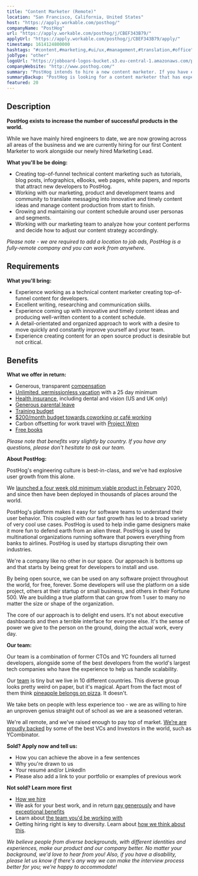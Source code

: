 ```yaml
---
title: "Content Marketer (Remote)"
location: "San Francisco, California, United States"
host: "https://apply.workable.com/posthog/"
companyName: "PostHog"
url: "https://apply.workable.com/posthog/j/CBEF343B79/"
applyUrl: "https://apply.workable.com/posthog/j/CBEF343B79/apply/"
timestamp: 1614124800000
hashtags: "#content,#marketing,#ui/ux,#management,#translation,#office"
jobType: "other"
logoUrl: "https://jobboard-logos-bucket.s3.eu-central-1.amazonaws.com/posthog"
companyWebsite: "http://www.posthog.com/"
summary: "PostHog intends to hire a new content marketer. If you have experience working as a technical content marketer creating top, consider applying."
summaryBackup: "PostHog is looking for a content marketer that has experience in: #content, #marketing, #ui/ux."
featured: 20
---
```


## Description

**PostHog exists to increase the number of successful products in the world.**

While we have mainly hired engineers to date, we are now growing across all areas of the business and we are currently hiring for our first Content Marketer to work alongside our newly hired Marketing Lead.

**What you'll be be doing:**

*   Creating top-of-funnel technical content marketing such as tutorials, blog posts, infographics, eBooks, web pages, white papers, and reports that attract new developers to PostHog.
*   Working with our marketing, product and development teams and community to translate messaging into innovative and timely content ideas and manage content production from start to finish.
*   Growing and maintaining our content schedule around user personas and segments.
*   Working with our marketing team to analyze how your content performs and decide how to adjust our content strategy accordingly.

_Please note - we are required to add a location to job ads, PostHog is a fully-remote company and you can work from anywhere._

## Requirements

**What you'll bring:**

*   Experience working as a technical content marketer creating top-of-funnel content for developers.
*   Excellent writing, researching and communication skills.
*   Experience coming up with innovative and timely content ideas and producing well-written content to a content schedule.
*   A detail-orientated and organized approach to work with a desire to move quickly and constantly improve yourself and your team.
*   Experience creating content for an open source product is desirable but not critical.

## Benefits

**What we offer in return:**

*   Generous, transparent [compensation](https://posthog.com/handbook/people/compensation)
*   [Unlimited, permissionless vacation](https://posthog.com/handbook/people/time-off) with a 25 day minimum
*   [Health insurance](https://posthog.com/careers#benefits), including dental and vision (US and UK only)
*   [Generous parental leave](https://posthog.com/handbook/people/time-off)
*   [Training budget](https://posthog.com/handbook/people/training)
*   [$200/month budget towards coworking or café working](https://posthog.com/handbook/people/spending-money)
*   Carbon offsetting for work travel with [Project Wren](https://www.wren.co/)
*   [Free books](https://posthog.com/handbook/people/training#books)

_Please note that benefits vary slightly by country. If you have any questions, please don't hesitate to ask our team._

**About PostHog:**

[](https://posthog.com/careers/marketer#about-posthog)

PostHog's engineering culture is best-in-class, and we've had explosive user growth from this alone.

We [launched a four week old minimum viable product in February](https://posthog.com/handbook/company/story) 2020, and since then have been deployed in thousands of places around the world.

PostHog's platform makes it easy for software teams to understand their user behavior. This coupled with our fast growth has led to a broad variety of very cool use cases. PostHog is used to help indie game designers make it more fun to defend earth from an alien threat. PostHog is used by multinational organizations running software that powers everything from banks to airlines. PostHog is used by startups disrupting their own industries.

We're a company like no other in our space. Our approach is bottoms up and that starts by being great for developers to install and use.

By being open source, we can be used on any software project throughout the world, for free, forever. Some developers will use the platform on a side project, others at their startup or small business, and others in their Fortune 500. We are building a true platform that can grow from 1 user to many no matter the size or shape of the organization.

The core of our approach is to delight end users. It's not about executive dashboards and then a terrible interface for everyone else. It's the sense of power we give to the person on the ground, doing the actual work, every day.

**Our team:**

[](https://posthog.com/careers/marketer#our-team)

Our team is a combination of former CTOs and YC founders all turned developers, alongside some of the best developers from the world's largest tech companies who have the experience to help us handle scalability.

Our [team](https://posthog.com/handbook/company/team) is tiny but we live in 10 different countries. This diverse group looks pretty weird on paper, but it's magical. Apart from the fact most of them think [pineapple belongs on pizza](https://twitter.com/PostHogHQ/status/1319583079648923648). It doesn't.

We take bets on people with less experience too - we are as willing to hire an unproven genius straight out of school as we are a seasoned veteran.

We're all remote, and we've raised enough to pay top of market. [We’re are proudly backed](https://posthog.com/handbook/strategy/investors) by some of the best VCs and Investors in the world, such as YCombinator.

**Sold? Apply now and tell us:**

*   How you can achieve the above in a few sentences
*   Why you're drawn to us
*   Your resumé and/or LinkedIn
*   Please also add a link to your portfolio or examples of previous work

[](https://posthog.com/careers/marketer#not-sold-learn-more-first)

**Not sold? Learn more first**

*   [How we hire](https://posthog.com/careers#the-process)
*   We ask for your best work, and in return [pay generously](https://posthog.com/handbook/people/compensation) and have [exceptional benefits](https://posthog.com/careers/#benefits)
*   Learn about [the team you'd be working with](https://posthog.com/handbook/company/team)
*   Getting hiring right is key to diversity. Learn about [how we think about this](https://posthog.com/handbook/company/diversity).

_We believe people from diverse backgrounds, with different identities and experiences, make our product and our company better. No matter your background, we'd love to hear from you! Also, if you have a disability, please let us know if there's any way we can make the interview process better for you; we're happy to accommodate!_
